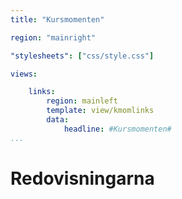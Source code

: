 ```yaml
---
title: "Kursmomenten"

region: "mainright"

"stylesheets": ["css/style.css"]

views:

    links:
        region: mainleft
        template: view/kmomlinks
        data:
            headline: #Kursmomenten#
...
```


Redovisningarna
=========================

